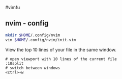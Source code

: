 #vimfu

## nvim - config 
```bash
mkdir $HOME/.config/nvim
vim $HOME/.config/nvim/init.vim
```

View the top 10 lines of your file in the same window.
```
# open viewport with 10 lines of the current file
:10split
# switch between windows
<ctrl>+w
```
